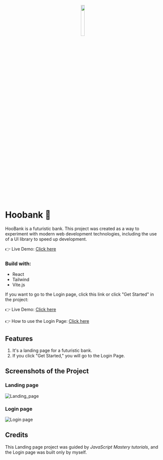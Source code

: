 <div align='center'><img style="width:16%" src='https://github.com/davimgfx/hoobank/assets/118557337/9d3cae3b-a4b9-4972-8742-db8fe0871224'/></div>

# Hoobank 🤖
HooBank is a futuristic bank. This project was created as a way to experiment with modern web development technologies, including the use of a UI library to speed up development.

👉 Live Demo: [Click here](https://davimgfx.github.io/hoobank/)

### Build with:

 -  React <br />
 -  Tailwind <br />
 - Vite.js <br />


If you want to go to the Login page, click this link or click "Get Started" in the project:

👉 Live Demo: [Click here](https://davimgfx.github.io/loginHoobank/)

👉 How to use the Login Page: [Click here](https://github.com/davimgfx/loginHoobank)

## Features
1. It's a landing page for a futuristic bank.
2. If you click "Get Started," you will go to the Login Page.

## Screenshots of the Project
### Landing page
![Landing_page](https://github.com/davimgfx/hoobank/assets/118557337/b8a86793-56a1-4349-a451-90a65d2b6124)

### Login page
![Login page](https://github.com/davimgfx/hoobank/assets/118557337/1e366f24-d77a-4894-a2ef-bac6dab50776)

## Credits
This Landing page project was guided by *JavaScript Mastery tutorials*, and the Login page was built only by myself.

